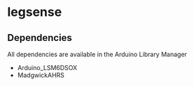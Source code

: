 # legsense

## Dependencies
All dependencies are available in the Arduino Library Manager
- Arduino_LSM6DSOX
- MadgwickAHRS
